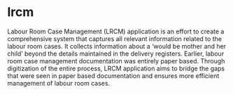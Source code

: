 # lrcm
Labour Room Case Management (LRCM) application is an effort to create a comprehensive system that captures all relevant information related to the labour room cases. It collects information about a ‘would be mother and her child’ beyond the details maintained in the delivery registers. Earlier, labour room case management documentation was entirely paper based. Through digitization of the entire process, LRCM application aims to bridge the gaps that were seen in paper based documentation and ensures more efficient management of labour room cases.
